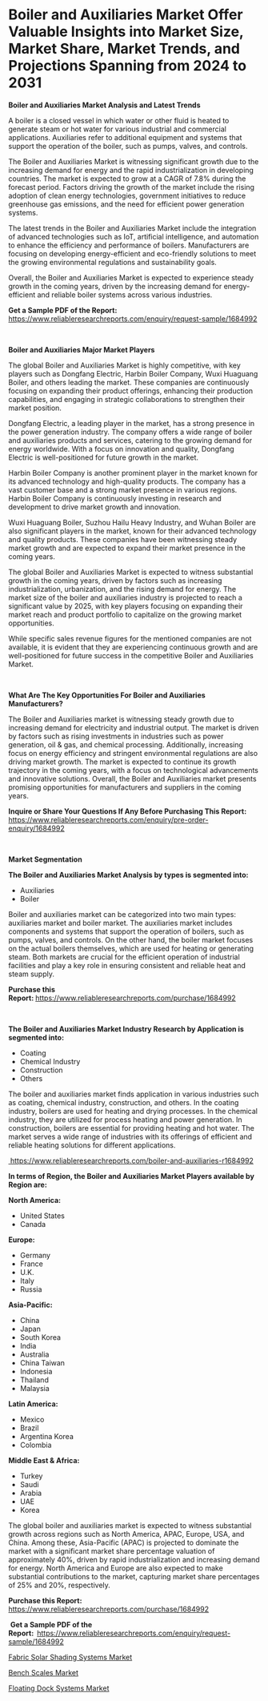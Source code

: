 <p><h1>Boiler and Auxiliaries Market Offer Valuable Insights into Market Size, Market Share, Market Trends, and Projections Spanning from 2024 to 2031</h1></p><p><strong>Boiler and Auxiliaries Market Analysis and Latest Trends</strong></p>
<p><p>A boiler is a closed vessel in which water or other fluid is heated to generate steam or hot water for various industrial and commercial applications. Auxiliaries refer to additional equipment and systems that support the operation of the boiler, such as pumps, valves, and controls.</p><p>The Boiler and Auxiliaries Market is witnessing significant growth due to the increasing demand for energy and the rapid industrialization in developing countries. The market is expected to grow at a CAGR of 7.8% during the forecast period. Factors driving the growth of the market include the rising adoption of clean energy technologies, government initiatives to reduce greenhouse gas emissions, and the need for efficient power generation systems.</p><p>The latest trends in the Boiler and Auxiliaries Market include the integration of advanced technologies such as IoT, artificial intelligence, and automation to enhance the efficiency and performance of boilers. Manufacturers are focusing on developing energy-efficient and eco-friendly solutions to meet the growing environmental regulations and sustainability goals.</p><p>Overall, the Boiler and Auxiliaries Market is expected to experience steady growth in the coming years, driven by the increasing demand for energy-efficient and reliable boiler systems across various industries.</p></p>
<p><strong>Get a Sample PDF of the Report:&nbsp;</strong> <a href="https://www.reliableresearchreports.com/enquiry/request-sample/1684992">https://www.reliableresearchreports.com/enquiry/request-sample/1684992</a></p>
<p>&nbsp;</p>
<p><strong>Boiler and Auxiliaries Major Market Players</strong></p>
<p><p>The global Boiler and Auxiliaries Market is highly competitive, with key players such as Dongfang Electric, Harbin Boiler Company, Wuxi Huaguang Boiler, and others leading the market. These companies are continuously focusing on expanding their product offerings, enhancing their production capabilities, and engaging in strategic collaborations to strengthen their market position.</p><p>Dongfang Electric, a leading player in the market, has a strong presence in the power generation industry. The company offers a wide range of boiler and auxiliaries products and services, catering to the growing demand for energy worldwide. With a focus on innovation and quality, Dongfang Electric is well-positioned for future growth in the market.</p><p>Harbin Boiler Company is another prominent player in the market known for its advanced technology and high-quality products. The company has a vast customer base and a strong market presence in various regions. Harbin Boiler Company is continuously investing in research and development to drive market growth and innovation.</p><p>Wuxi Huaguang Boiler, Suzhou Hailu Heavy Industry, and Wuhan Boiler are also significant players in the market, known for their advanced technology and quality products. These companies have been witnessing steady market growth and are expected to expand their market presence in the coming years.</p><p>The global Boiler and Auxiliaries Market is expected to witness substantial growth in the coming years, driven by factors such as increasing industrialization, urbanization, and the rising demand for energy. The market size of the boiler and auxiliaries industry is projected to reach a significant value by 2025, with key players focusing on expanding their market reach and product portfolio to capitalize on the growing market opportunities.</p><p>While specific sales revenue figures for the mentioned companies are not available, it is evident that they are experiencing continuous growth and are well-positioned for future success in the competitive Boiler and Auxiliaries Market.</p></p>
<p>&nbsp;</p>
<p><strong>What Are The Key Opportunities For Boiler and Auxiliaries Manufacturers?</strong></p>
<p><p>The Boiler and Auxiliaries market is witnessing steady growth due to increasing demand for electricity and industrial output. The market is driven by factors such as rising investments in industries such as power generation, oil & gas, and chemical processing. Additionally, increasing focus on energy efficiency and stringent environmental regulations are also driving market growth. The market is expected to continue its growth trajectory in the coming years, with a focus on technological advancements and innovative solutions. Overall, the Boiler and Auxiliaries market presents promising opportunities for manufacturers and suppliers in the coming years.</p></p>
<p><strong>Inquire or Share Your Questions If Any Before Purchasing This Report:</strong> <a href="https://www.reliableresearchreports.com/enquiry/pre-order-enquiry/1684992">https://www.reliableresearchreports.com/enquiry/pre-order-enquiry/1684992</a></p>
<p>&nbsp;</p>
<p><strong>Market Segmentation</strong></p>
<p><strong>The Boiler and Auxiliaries Market Analysis by types is segmented into:</strong></p>
<p><ul><li>Auxiliaries</li><li>Boiler</li></ul></p>
<p><p>Boiler and auxiliaries market can be categorized into two main types: auxiliaries market and boiler market. The auxiliaries market includes components and systems that support the operation of boilers, such as pumps, valves, and controls. On the other hand, the boiler market focuses on the actual boilers themselves, which are used for heating or generating steam. Both markets are crucial for the efficient operation of industrial facilities and play a key role in ensuring consistent and reliable heat and steam supply.</p></p>
<p><strong>Purchase this Report:&nbsp;</strong><a href="https://www.reliableresearchreports.com/purchase/1684992">https://www.reliableresearchreports.com/purchase/1684992</a></p>
<p>&nbsp;</p>
<p><strong>The Boiler and Auxiliaries Market Industry Research by Application is segmented into:</strong></p>
<p><ul><li>Coating</li><li>Chemical Industry</li><li>Construction</li><li>Others</li></ul></p>
<p><p>The boiler and auxiliaries market finds application in various industries such as coating, chemical industry, construction, and others. In the coating industry, boilers are used for heating and drying processes. In the chemical industry, they are utilized for process heating and power generation. In construction, boilers are essential for providing heating and hot water. The market serves a wide range of industries with its offerings of efficient and reliable heating solutions for different applications.</p></p>
<p><a href="https://www.reliableresearchreports.com/boiler-and-auxiliaries-r1684992">&nbsp;https://www.reliableresearchreports.com/boiler-and-auxiliaries-r1684992</a></p>
<p><strong>In terms of Region, the Boiler and Auxiliaries Market Players available by Region are:</strong></p>
<p>
    <p> <strong> North America: </strong>
        <ul>
            <li>United States</li>
            <li>Canada</li>
        </ul>
        </p> 
    <p> <strong> Europe: </strong>
        <ul>
            <li>Germany</li>
            <li>France</li>
            <li>U.K.</li>
            <li>Italy</li>
            <li>Russia</li>
        </ul>
        </p> 
    <p> <strong> Asia-Pacific: </strong>
        <ul>
            <li>China</li>
            <li>Japan</li>
            <li>South Korea</li>
            <li>India</li>
            <li>Australia</li>
            <li>China Taiwan</li>
            <li>Indonesia</li>
            <li>Thailand</li>
            <li>Malaysia</li>
        </ul>
        </p> 
    <p> <strong> Latin America: </strong>
        <ul>
            <li>Mexico</li>
            <li>Brazil</li>
            <li>Argentina Korea</li>
            <li>Colombia</li>
        </ul>
        </p> 
    <p> <strong> Middle East & Africa: </strong>
        <ul>
            <li>Turkey</li>
            <li>Saudi</li>
            <li>Arabia</li>
            <li>UAE</li>
            <li>Korea</li>
        </ul>
    </p>
    </p>
<p><p>The global boiler and auxiliaries market is expected to witness substantial growth across regions such as North America, APAC, Europe, USA, and China. Among these, Asia-Pacific (APAC) is projected to dominate the market with a significant market share percentage valuation of approximately 40%, driven by rapid industrialization and increasing demand for energy. North America and Europe are also expected to make substantial contributions to the market, capturing market share percentages of 25% and 20%, respectively.</p></p>
<p><strong>Purchase this Report: </strong><a href="https://www.reliableresearchreports.com/purchase/1684992">https://www.reliableresearchreports.com/purchase/1684992</a></p>
<p>&nbsp;<strong>Get a Sample PDF of the Report:&nbsp;&nbsp;</strong><a href="https://www.reliableresearchreports.com/enquiry/request-sample/1684992">https://www.reliableresearchreports.com/enquiry/request-sample/1684992</a></p>
<p><strong></strong></p>
<p><p><a href="https://fuschia-pecorino-a6d.notion.site/Fabric-Solar-Shading-Systems-Market-Analysis-Its-CAGR-Market-Segmentation-and-Global-Industry-Over-d9ec8be9e407499b8415c702ca81d55b">Fabric Solar Shading Systems Market</a></p><p><a href="https://github.com/WillieWoodard/Market-Research-Report-List-4/blob/main/bench-scales-market.md">Bench Scales Market</a></p><p><a href="https://changeable-paste-463.notion.site/Floating-Dock-Systems-Market-Comprehensive-Assessment-by-Type-Application-and-Geography-f5961434a0f5417cb27f51b2c433f246">Floating Dock Systems Market</a></p></p>